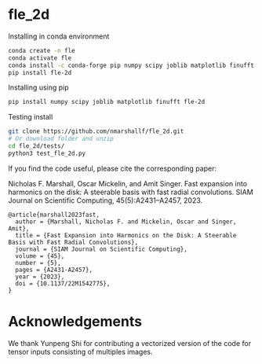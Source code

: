 # fle_2d

Installing in conda environment

```bash
conda create -n fle 
conda activate fle
conda install -c conda-forge pip numpy scipy joblib matplotlib finufft
pip install fle-2d
```

Installing using pip

```bash
pip install numpy scipy joblib matplotlib finufft fle-2d
```

Testing install

```bash
git clone https://github.com/nmarshallf/fle_2d.git
# Or download folder and unzip
cd fle_2d/tests/
python3 test_fle_2d.py 
```

If you find the code useful, please cite the corresponding paper:

Nicholas F. Marshall, Oscar Mickelin, and Amit Singer. Fast expansion into harmonics on the disk: A steerable basis with fast radial convolutions. SIAM Journal on Scientific Computing, 45(5):A2431–A2457, 2023.

```text
@article{marshall2023fast,
  author = {Marshall, Nicholas F. and Mickelin, Oscar and Singer, Amit},
  title = {Fast Expansion into Harmonics on the Disk: A Steerable Basis with Fast Radial Convolutions},
  journal = {SIAM Journal on Scientific Computing},
  volume = {45},
  number = {5},
  pages = {A2431-A2457},
  year = {2023},
  doi = {10.1137/22M1542775},
}
```

# Acknowledgements
We thank Yunpeng Shi for contributing a vectorized version of the code for tensor inputs consisting of multiples images.
